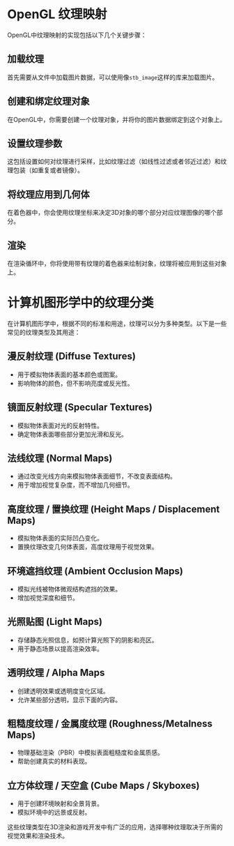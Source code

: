 # OpenGL 纹理映射

OpenGL中纹理映射的实现包括以下几个关键步骤：

## 加载纹理

首先需要从文件中加载图片数据，可以使用像`stb_image`这样的库来加载图片。

## 创建和绑定纹理对象

在OpenGL中，你需要创建一个纹理对象，并将你的图片数据绑定到这个对象上。

## 设置纹理参数

这包括设置如何对纹理进行采样，比如纹理过滤（如线性过滤或者邻近过滤）和纹理包装（如重复或者镜像）。

## 将纹理应用到几何体

在着色器中，你会使用纹理坐标来决定3D对象的哪个部分对应纹理图像的哪个部分。

## 渲染

在渲染循环中，你将使用带有纹理的着色器来绘制对象，纹理将被应用到这些对象上。



# 计算机图形学中的纹理分类

在计算机图形学中，根据不同的标准和用途，纹理可以分为多种类型。以下是一些常见的纹理类型及其用途：

## 漫反射纹理 (Diffuse Textures)
- 用于模拟物体表面的基本颜色或图案。
- 影响物体的颜色，但不影响亮度或反光性。

## 镜面反射纹理 (Specular Textures)
- 模拟物体表面对光的反射特性。
- 确定物体表面哪些部分更加光滑和反光。

## 法线纹理 (Normal Maps)
- 通过改变光线方向来模拟物体表面细节，不改变表面结构。
- 用于增加视觉复杂度，而不增加几何细节。

## 高度纹理 / 置换纹理 (Height Maps / Displacement Maps)
- 模拟物体表面的实际凹凸变化。
- 置换纹理改变几何体表面，高度纹理用于视觉效果。

## 环境遮挡纹理 (Ambient Occlusion Maps)
- 模拟光线被物体微观结构遮挡的效果。
- 增加视觉深度和细节。

## 光照贴图 (Light Maps)
- 存储静态光照信息，如预计算光照下的阴影和亮区。
- 用于静态场景以提高渲染效率。

## 透明纹理 / Alpha Maps
- 创建透明效果或透明度变化区域。
- 允许某些部分透明，显示下面的内容。

## 粗糙度纹理 / 金属度纹理 (Roughness/Metalness Maps)
- 物理基础渲染（PBR）中模拟表面粗糙度和金属质感。
- 帮助创建真实的材料表现。

## 立方体纹理 / 天空盒 (Cube Maps / Skyboxes)
- 用于创建环境映射和全景背景。
- 模拟环境中的远景或反射。

这些纹理类型在3D渲染和游戏开发中有广泛的应用，选择哪种纹理取决于所需的视觉效果和渲染技术。
